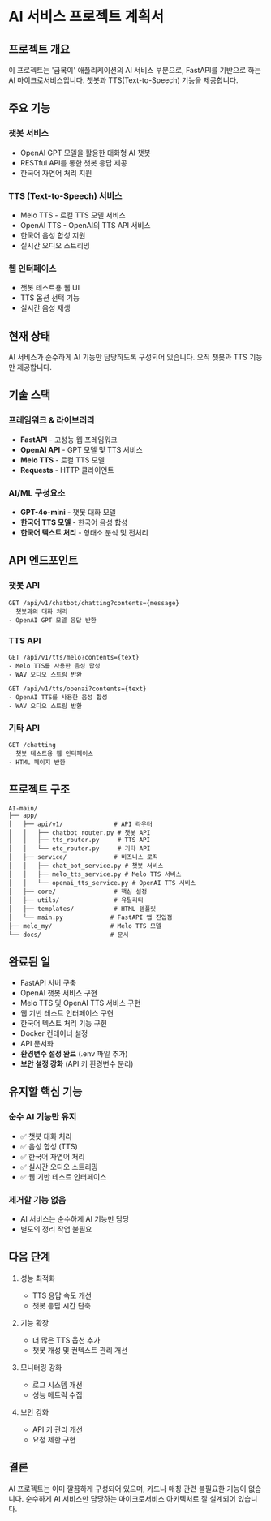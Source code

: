 # AI 서비스 프로젝트 계획서

## 프로젝트 개요

이 프로젝트는 '금복이' 애플리케이션의 AI 서비스 부분으로, FastAPI를 기반으로 하는 AI 마이크로서비스입니다. 챗봇과 TTS(Text-to-Speech) 기능을 제공합니다.

## 주요 기능

### 챗봇 서비스
- OpenAI GPT 모델을 활용한 대화형 AI 챗봇
- RESTful API를 통한 챗봇 응답 제공
- 한국어 자연어 처리 지원

### TTS (Text-to-Speech) 서비스
- Melo TTS - 로컬 TTS 모델 서비스
- OpenAI TTS - OpenAI의 TTS API 서비스
- 한국어 음성 합성 지원
- 실시간 오디오 스트리밍

### 웹 인터페이스
- 챗봇 테스트용 웹 UI
- TTS 옵션 선택 기능
- 실시간 음성 재생

## 현재 상태

AI 서비스가 순수하게 AI 기능만 담당하도록 구성되어 있습니다. 오직 챗봇과 TTS 기능만 제공합니다.

## 기술 스택

### 프레임워크 & 라이브러리
- **FastAPI** - 고성능 웹 프레임워크
- **OpenAI API** - GPT 모델 및 TTS 서비스
- **Melo TTS** - 로컬 TTS 모델
- **Requests** - HTTP 클라이언트

### AI/ML 구성요소
- **GPT-4o-mini** - 챗봇 대화 모델
- **한국어 TTS 모델** - 한국어 음성 합성
- **한국어 텍스트 처리** - 형태소 분석 및 전처리

## API 엔드포인트

### 챗봇 API
```
GET /api/v1/chatbot/chatting?contents={message}
- 챗봇과의 대화 처리
- OpenAI GPT 모델 응답 반환
```

### TTS API
```
GET /api/v1/tts/melo?contents={text}
- Melo TTS를 사용한 음성 합성
- WAV 오디오 스트림 반환

GET /api/v1/tts/openai?contents={text}
- OpenAI TTS를 사용한 음성 합성  
- WAV 오디오 스트림 반환
```

### 기타 API
```
GET /chatting
- 챗봇 테스트용 웹 인터페이스
- HTML 페이지 반환
```

## 프로젝트 구조

```
AI-main/
├── app/
│   ├── api/v1/              # API 라우터
│   │   ├── chatbot_router.py # 챗봇 API
│   │   ├── tts_router.py     # TTS API
│   │   └── etc_router.py     # 기타 API
│   ├── service/             # 비즈니스 로직
│   │   ├── chat_bot_service.py # 챗봇 서비스
│   │   ├── melo_tts_service.py # Melo TTS 서비스
│   │   └── openai_tts_service.py # OpenAI TTS 서비스
│   ├── core/                # 핵심 설정
│   ├── utils/               # 유틸리티
│   ├── templates/           # HTML 템플릿
│   └── main.py             # FastAPI 앱 진입점
├── melo_my/                # Melo TTS 모델
└── docs/                   # 문서
```

## 완료된 일

- FastAPI 서버 구축
- OpenAI 챗봇 서비스 구현
- Melo TTS 및 OpenAI TTS 서비스 구현
- 웹 기반 테스트 인터페이스 구현
- 한국어 텍스트 처리 기능 구현
- Docker 컨테이너 설정
- API 문서화
- **환경변수 설정 완료** (.env 파일 추가)
- **보안 설정 강화** (API 키 환경변수 분리)

## 유지할 핵심 기능

### 순수 AI 기능만 유지
- ✅ 챗봇 대화 처리
- ✅ 음성 합성 (TTS)
- ✅ 한국어 자연어 처리
- ✅ 실시간 오디오 스트리밍
- ✅ 웹 기반 테스트 인터페이스

### 제거할 기능 없음
- AI 서비스는 순수하게 AI 기능만 담당
- 별도의 정리 작업 불필요

## 다음 단계

1. 성능 최적화
   - TTS 응답 속도 개선
   - 챗봇 응답 시간 단축

2. 기능 확장
   - 더 많은 TTS 옵션 추가
   - 챗봇 개성 및 컨텍스트 관리 개선

3. 모니터링 강화
   - 로그 시스템 개선
   - 성능 메트릭 수집

4. 보안 강화
   - API 키 관리 개선
   - 요청 제한 구현

## 결론

AI 프로젝트는 이미 깔끔하게 구성되어 있으며, 카드나 매칭 관련 불필요한 기능이 없습니다. 순수하게 AI 서비스만 담당하는 마이크로서비스 아키텍처로 잘 설계되어 있습니다.
